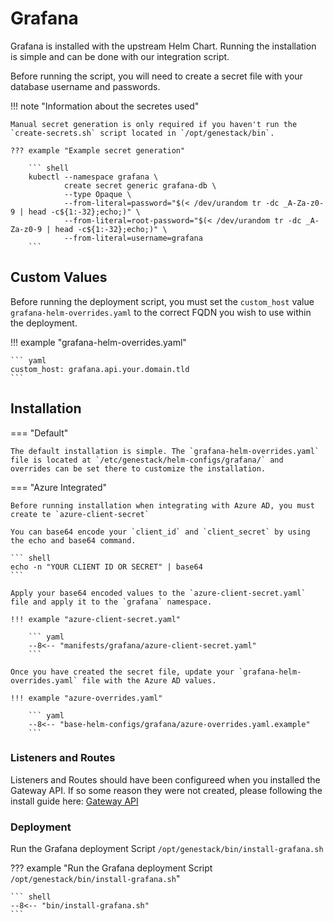 # Grafana

Grafana is installed with the upstream Helm Chart. Running the installation is simple and can be done with our integration script.

Before running the script, you will need to create a secret file with your database username and passwords.

!!! note "Information about the secretes used"

    Manual secret generation is only required if you haven't run the `create-secrets.sh` script located in `/opt/genestack/bin`.

    ??? example "Example secret generation"

        ``` shell
        kubectl --namespace grafana \
                create secret generic grafana-db \
                --type Opaque \
                --from-literal=password="$(< /dev/urandom tr -dc _A-Za-z0-9 | head -c${1:-32};echo;)" \
                --from-literal=root-password="$(< /dev/urandom tr -dc _A-Za-z0-9 | head -c${1:-32};echo;)" \
                --from-literal=username=grafana
        ```

## Custom Values

Before running the deployment script, you must set the `custom_host` value `grafana-helm-overrides.yaml` to the correct FQDN you wish to use within the deployment.

!!! example "grafana-helm-overrides.yaml"

    ``` yaml
    custom_host: grafana.api.your.domain.tld
    ```

## Installation

=== "Default"

    The default installation is simple. The `grafana-helm-overrides.yaml` file is located at `/etc/genestack/helm-configs/grafana/` and overrides can be set there to customize the installation.

=== "Azure Integrated"

    Before running installation when integrating with Azure AD, you must create te `azure-client-secret`

    You can base64 encode your `client_id` and `client_secret` by using the echo and base64 command.

    ``` shell
    echo -n "YOUR CLIENT ID OR SECRET" | base64
    ```

    Apply your base64 encoded values to the `azure-client-secret.yaml` file and apply it to the `grafana` namespace.

    !!! example "azure-client-secret.yaml"

        ``` yaml
        --8<-- "manifests/grafana/azure-client-secret.yaml"
        ```

    Once you have created the secret file, update your `grafana-helm-overrides.yaml` file with the Azure AD values.

    !!! example "azure-overrides.yaml"

        ``` yaml
        --8<-- "base-helm-configs/grafana/azure-overrides.yaml.example"
        ```

### Listeners and Routes

Listeners and Routes should have been configureed when you installed the Gateway API.  If so some reason they were not created, please following the install guide here: [Gateway API](infrastructure-gateway-api-custom.md)

### Deployment

Run the Grafana deployment Script `/opt/genestack/bin/install-grafana.sh`

??? example "Run the Grafana deployment Script `/opt/genestack/bin/install-grafana.sh`"

    ``` shell
    --8<-- "bin/install-grafana.sh"
    ```
